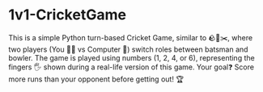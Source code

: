 # 1v1-CricketGame
This is a simple Python turn-based Cricket Game, similar to 🪨📄✂️, where two players (You 🧑‍💻 vs Computer 🤖) switch roles between batsman and bowler.  The game is played using numbers (1, 2, 4, or 6), representing the fingers 🖐️ shown during a real-life version of this game. Your goal❓ Score more runs than your opponent before getting out! 🏆
